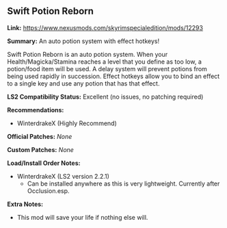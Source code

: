 ## Swift Potion Reborn

**Link:** https://www.nexusmods.com/skyrimspecialedition/mods/12293

**Summary:** An auto potion system with effect hotkeys!

Swift Potion Reborn is an auto potion system. When your Health/Magicka/Stamina reaches a level that you define as too low, a potion/food item will be used. A delay system will prevent potions from being used rapidly in succession. Effect hotkeys allow you to bind an effect to a single key and use any potion that has that effect.

**LS2 Compatibility Status:** Excellent (no issues, no patching required)

**Recommendations:** 
* WinterdrakeX (Highly Recommend)

**Official Patches:**
_None_

**Custom Patches:**
_None_

**Load/Install Order Notes:**
* WinterdrakeX (LS2 version 2.2.1)
  * Can be installed anywhere as this is very lightweight. Currently after Occlusion.esp.

**Extra Notes:**
* This mod will save your life if nothing else will.